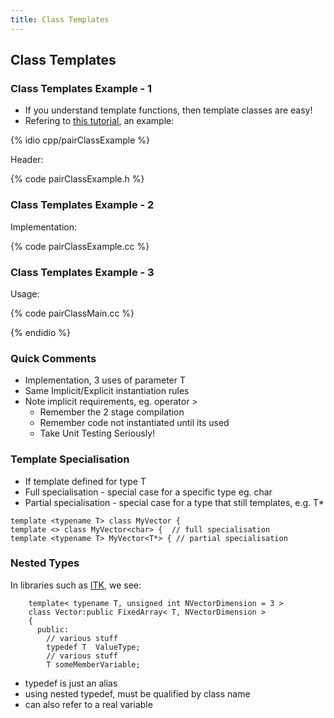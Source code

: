 ```yaml
---
title: Class Templates
---
```


## Class Templates

### Class Templates Example - 1

* If you understand template functions, then template classes are easy!
* Refering to [this tutorial][TemplateClassTutorial], an example:

{% idio cpp/pairClassExample %}

Header:

{% code pairClassExample.h %}


### Class Templates Example - 2

Implementation:

{% code pairClassExample.cc %}


### Class Templates Example - 3

Usage:

{% code pairClassMain.cc %}

{% endidio %}

### Quick Comments

* Implementation, 3 uses of parameter T
* Same Implicit/Explicit instantiation rules
* Note implicit requirements, eg. operator >
    * Remember the 2 stage compilation
    * Remember code not instantiated until its used
    * Take Unit Testing Seriously!


### Template Specialisation

* If template defined for type T
* Full specialisation - special case for a specific type eg. char
* Partial specialisation - special case for a type that still templates, e.g. T*

```
template <typename T> class MyVector {
template <> class MyVector<char> {  // full specialisation
template <typename T> MyVector<T*> { // partial specialisation
```

### Nested Types

In libraries such as [ITK][ITK], we see:

```
    template< typename T, unsigned int NVectorDimension = 3 >
    class Vector:public FixedArray< T, NVectorDimension >
    {
      public:
        // various stuff
        typedef T  ValueType;
        // various stuff
        T someMemberVariable;
```

* typedef is just an alias
* using nested typedef, must be qualified by class name
* can also refer to a real variable

[TemplateClassTutorial]: http://www.cplusplus.com/doc/tutorial/templates/ 'Template Class Tutorial'
[ITK]: http://www.itk.org

